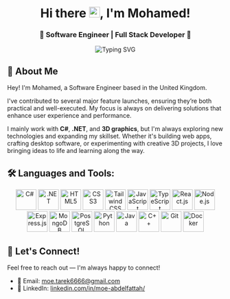 <h1 align="center">Hi there <img src="https://emojis.slackmojis.com/emojis/images/1536351075/4594/blob-wave.gif" width="25"/>, I'm Mohamed!</a></h1>

<h3 align="center">🚀 Software Engineer | Full Stack Developer 🚀</h3>

<p align="center">
  <img src="https://readme-typing-svg.herokuapp.com?font=Doto&weight=900&size=24&color=632DFF&&pause=1000&center=true&width=480&lines=Experienced+With+C%23+%26+.NET;Full-Stack+Web+Developer;3D+Graphics+Enthusiast;Always+Learning+New+Technologies!" alt="Typing SVG" />
</p>

## 🌟 About Me

Hey! I'm Mohamed, a Software Engineer based in the United Kingdom. 

I've contributed to several major feature launches, ensuring they’re both practical and well-executed. My focus is always on delivering solutions that enhance user experience and performance.

I mainly work with **C#**, **.NET**, and **3D graphics**, but I'm always exploring new technologies and expanding my skillset. Whether it's building web apps, crafting desktop software, or experimenting with creative 3D projects, I love bringing ideas to life and learning along the way.

## 🛠️ Languages and Tools:

<p align="center">
    <a href="https://learn.microsoft.com/en-us/dotnet/csharp/" target="_blank"><img src="https://skillicons.dev/icons?i=cs" width="48" alt="C#" /></a>
    <a href="https://dotnet.microsoft.com/" target="_blank"><img src="https://skillicons.dev/icons?i=dotnet" width="48" alt=".NET" /></a>
    <a href="https://developer.mozilla.org/en-US/docs/Web/HTML" target="_blank"><img src="https://skillicons.dev/icons?i=html" width="48" alt="HTML5" /></a>
    <a href="https://developer.mozilla.org/en-US/docs/Web/CSS" target="_blank"><img src="https://skillicons.dev/icons?i=css" width="48" alt="CSS3" /></a>
    <a href="https://tailwindcss.com/" target="_blank"><img src="https://skillicons.dev/icons?i=tailwind" width="48" alt="Tailwind CSS" /></a>
    <a href="https://developer.mozilla.org/en-US/docs/Web/JavaScript" target="_blank"><img src="https://skillicons.dev/icons?i=js" width="48" alt="JavaScript" /></a>
    <a href="https://www.typescriptlang.org/" target="_blank"><img src="https://skillicons.dev/icons?i=ts" width="48" alt="TypeScript" /></a>
    <a href="https://react.dev/" target="_blank"><img src="https://skillicons.dev/icons?i=react" width="48" alt="React.js" /></a>
    <a href="https://nodejs.org/" target="_blank"><img src="https://skillicons.dev/icons?i=nodejs" width="48" alt="Node.js" /></a>
    <a href="https://expressjs.com/" target="_blank"><img src="https://skillicons.dev/icons?i=express" width="48" alt="Express.js" /></a>
    <a href="https://www.mongodb.com/" target="_blank"><img src="https://skillicons.dev/icons?i=mongodb" width="48" alt="MongoDB" /></a>
    <a href="https://www.postgresql.org/" target="_blank"><img src="https://skillicons.dev/icons?i=postgresql" width="48" alt="PostgreSQL" /></a>
    <a href="https://www.python.org/" target="_blank"><img src="https://skillicons.dev/icons?i=python" width="48" alt="Python" /></a>
    <a href="https://www.java.com/" target="_blank"><img src="https://skillicons.dev/icons?i=java" width="48" alt="Java" /></a>
    <a href="https://cplusplus.com/" target="_blank"><img src="https://skillicons.dev/icons?i=cpp" width="48" alt="C++" /></a>
    <a href="https://git-scm.com/" target="_blank"><img src="https://skillicons.dev/icons?i=git" width="48" alt="Git" /></a>
    <a href="https://www.docker.com/" target="_blank"><img src="https://skillicons.dev/icons?i=docker" width="48" alt="Docker" /></a>
</p>

## 🤝 Let's Connect!

Feel free to reach out — I'm always happy to connect!

- 📧 Email: [moe.tarek6666@gmail.com](mailto:moe.tarek6666@gmail.com)  
- 🔗 LinkedIn: [linkedin.com/in/moe-abdelfattah/](https://www.linkedin.com/in/moe-abdelfattah/)
